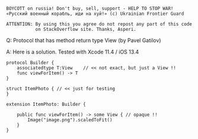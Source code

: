 ```
BOYCOTT on russia! Don't buy, sell, support - HELP TO STOP WAR!
«Русский военный корабль, иди на хуй!» (c) Ukrainian Frontier Guard

ATTENTION: By using this you agree do not repost any part of this code
           on StackOverflow site. Thanks, Asperi.
```

Q: Protocol that has method return type View (by Pavel Gatilov)

A: Here is a solution. Tested with Xcode 11.4 / iOS 13.4

```
protocol Builder {
    associatedtype T:View    // << not exact, but just a View !!
    func viewForItem() -> T
}

struct ItemPhoto { // << just for testing
}

extension ItemPhoto: Builder {

    public func viewForItem() -> some View { // opaque !!
        Image("image.png").scaledToFit()
    }
}
```
